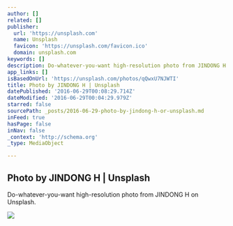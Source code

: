 ```yaml
---
author: []
related: []
publisher:
  url: 'https://unsplash.com'
  name: Unsplash
  favicon: 'https://unsplash.com/favicon.ico'
  domain: unsplash.com
keywords: []
description: Do-whatever-you-want high-resolution photo from JINDONG H on Unsplash.
app_links: []
isBasedOnUrl: 'https://unsplash.com/photos/qQwxU7NJWTI'
title: Photo by JINDONG H | Unsplash
datePublished: '2016-06-29T00:08:29.714Z'
dateModified: '2016-06-29T00:04:29.979Z'
starred: false
sourcePath: _posts/2016-06-29-photo-by-jindong-h-or-unsplash.md
inFeed: true
hasPage: false
inNav: false
_context: 'http://schema.org'
_type: MediaObject

---
```

<article style=""><h1>Photo by JINDONG H | Unsplash</h1><p>Do-whatever-you-want high-resolution photo from JINDONG H on Unsplash.</p><img src="http://images.unsplash.com/photo-1443175679639-685643a7fd62?ixlib=rb-0.3.5&amp;q=80&amp;fm=jpg&amp;crop=entropy&amp;w=1080&amp;fit=max&amp;s=9f97b77d9300d529ade00537dc9b53bd" /></article>